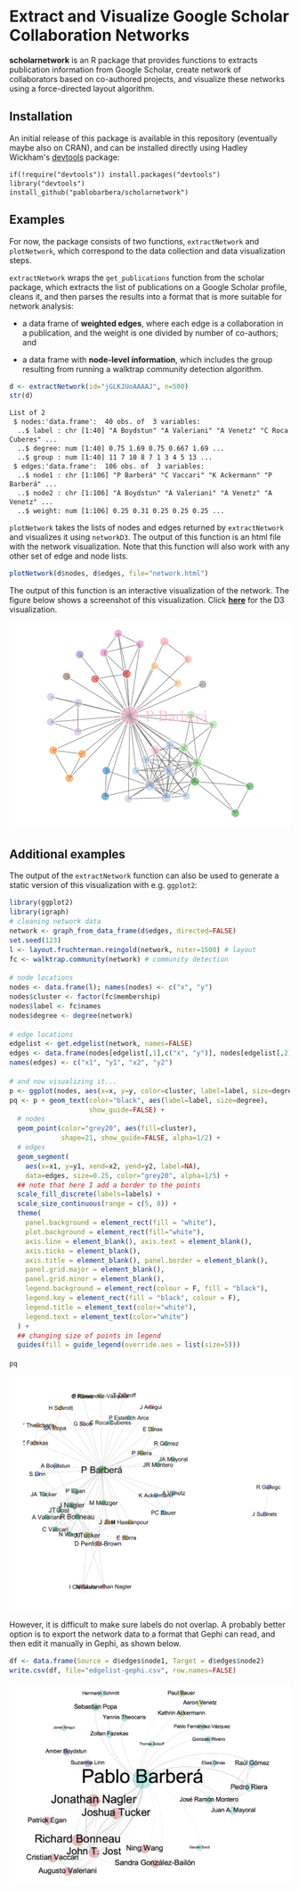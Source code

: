 # Extract and Visualize Google Scholar Collaboration Networks

**scholarnetwork** is an R package that provides functions to extracts publication information from Google Scholar, create network of collaborators based on co-authored projects, and visualize these networks using a force-directed layout algorithm.

## Installation ##

An initial release of this package is available in this repository (eventually maybe also on CRAN), and can be installed directly using Hadley Wickham's [devtools](http://cran.r-project.org/web/packages/devtools/index.html) package:

```
if(!require("devtools")) install.packages("devtools")
library("devtools")
install_github("pablobarbera/scholarnetwork")
```

## Examples ##

For now, the package consists of two functions, `extractNetwork` and `plotNetwork`, which correspond to the data collection and data visualization steps.

`extractNetwork` wraps the `get_publications` function from the scholar package, which extracts the list of publications on a Google Scholar profile, cleans it, and then parses the results into a format that is more suitable for network analysis: 

- a data frame of __weighted edges__, where each edge is a collaboration in a publication, and the weight is one divided by number of co-authors; and 

- a data frame with __node-level information__, which includes the group resulting from running a walktrap community detection algorithm. 

```r
d <- extractNetwork(id="jGLKJUoAAAAJ", n=500)
str(d)
```
```
List of 2
 $ nodes:'data.frame':	40 obs. of  3 variables:
  ..$ label : chr [1:40] "A Boydstun" "A Valeriani" "A Venetz" "C Roca Cuberes" ...
  ..$ degree: num [1:40] 0.75 1.69 0.75 0.667 1.69 ...
  ..$ group : num [1:40] 11 7 10 8 7 1 3 4 5 13 ...
 $ edges:'data.frame':	106 obs. of  3 variables:
  ..$ node1 : chr [1:106] "P Barberá" "C Vaccari" "K Ackermann" "P Barberá" ...
  ..$ node2 : chr [1:106] "A Boydstun" "A Valeriani" "A Venetz" "A Venetz" ...
  ..$ weight: num [1:106] 0.25 0.31 0.25 0.25 0.25 ...
```

`plotNetwork` takes the lists of nodes and edges returned by `extractNetwork` and visualizes it using `networkD3`. The output of this function is an html file with the network visualization. Note that this function will also work with any other set of edge and node lists.

```r
plotNetwork(d$nodes, d$edges, file="network.html")
```

The output of this function is an interactive visualization of the network. The figure below shows a screenshot of this visualization. Click [__here__](http://pablobarbera.com/static/network.html) for the D3 visualization.

<center><img src="img/interactive-network.png" style="width: 550px;"/></center>


## Additional examples ##

The output of the `extractNetwork` function can also be used to generate a static version of this visualization with e.g. `ggplot2`:

```r
library(ggplot2)
library(igraph)
# cleaning network data
network <- graph_from_data_frame(d$edges, directed=FALSE)
set.seed(123)
l <- layout.fruchterman.reingold(network, niter=1500) # layout
fc <- walktrap.community(network) # community detection

# node locations
nodes <- data.frame(l); names(nodes) <- c("x", "y")
nodes$cluster <- factor(fc$membership)
nodes$label <- fc$names
nodes$degree <- degree(network)

# edge locations
edgelist <- get.edgelist(network, names=FALSE)
edges <- data.frame(nodes[edgelist[,1],c("x", "y")], nodes[edgelist[,2],c("x", "y")])
names(edges) <- c("x1", "y1", "x2", "y2")

# and now visualizing it...
p <- ggplot(nodes, aes(x=x, y=y, color=cluster, label=label, size=degree))
pq <- p + geom_text(color="black", aes(label=label, size=degree),
                    show_guide=FALSE) +
  # nodes
  geom_point(color="grey20", aes(fill=cluster),
             shape=21, show_guide=FALSE, alpha=1/2) +
  # edges
  geom_segment(
    aes(x=x1, y=y1, xend=x2, yend=y2, label=NA),
    data=edges, size=0.25, color="grey20", alpha=1/5) +
  ## note that here I add a border to the points
  scale_fill_discrete(labels=labels) +
  scale_size_continuous(range = c(5, 8)) +
  theme(
    panel.background = element_rect(fill = "white"),
    plot.background = element_rect(fill="white"),
    axis.line = element_blank(), axis.text = element_blank(),
    axis.ticks = element_blank(),
    axis.title = element_blank(), panel.border = element_blank(),
    panel.grid.major = element_blank(),
    panel.grid.minor = element_blank(),
    legend.background = element_rect(colour = F, fill = "black"),
    legend.key = element_rect(fill = "black", colour = F),
    legend.title = element_text(color="white"),
    legend.text = element_text(color="white")
  ) +
  ## changing size of points in legend
  guides(fill = guide_legend(override.aes = list(size=5)))

pq
```

<center><img src="img/network.png" style="width: 550px;"/></center>

However, it is difficult to make sure labels do not overlap. A probably better option is to export the network data to a format that Gephi can read, and then edit it manually in Gephi, as shown below.

```r
df <- data.frame(Source = d$edges$node1, Target = d$edges$node2)
write.csv(df, file="edgelist-gephi.csv", row.names=FALSE)
```

<center><img src="img/collaborator-network.png" style="width: 550px;"/></center>
